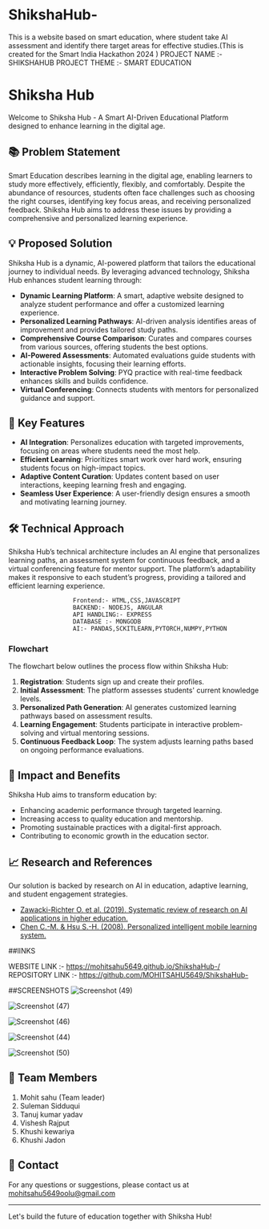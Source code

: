 # ShikshaHub-
This is a website based on smart education, where student take AI assessment and identify there target areas for effective studies.(This is created for the Smart India Hackathon 2024  )
              PROJECT NAME :- SHIKSHAHUB
              PROJECT THEME :- SMART EDUCATION

# Shiksha Hub

Welcome to Shiksha Hub - A Smart AI-Driven Educational Platform designed to enhance learning in the digital age.

## 📚 Problem Statement

Smart Education describes learning in the digital age, enabling learners to study more effectively, efficiently, flexibly, and comfortably. Despite the abundance of resources, students often face challenges such as choosing the right courses, identifying key focus areas, and receiving personalized feedback. Shiksha Hub aims to address these issues by providing a comprehensive and personalized learning experience.

## 💡 Proposed Solution

Shiksha Hub is a dynamic, AI-powered platform that tailors the educational journey to individual needs. By leveraging advanced technology, Shiksha Hub enhances student learning through:

- **Dynamic Learning Platform**: A smart, adaptive website designed to analyze student performance and offer a customized learning experience.
- **Personalized Learning Pathways**: AI-driven analysis identifies areas of improvement and provides tailored study paths.
- **Comprehensive Course Comparison**: Curates and compares courses from various sources, offering students the best options.
- **AI-Powered Assessments**: Automated evaluations guide students with actionable insights, focusing their learning efforts.
- **Interactive Problem Solving**: PYQ practice with real-time feedback enhances skills and builds confidence.
- **Virtual Conferencing**: Connects students with mentors for personalized guidance and support.

## 🚀 Key Features

- **AI Integration**: Personalizes education with targeted improvements, focusing on areas where students need the most help.
- **Efficient Learning**: Prioritizes smart work over hard work, ensuring students focus on high-impact topics.
- **Adaptive Content Curation**: Updates content based on user interactions, keeping learning fresh and engaging.
- **Seamless User Experience**: A user-friendly design ensures a smooth and motivating learning journey.

## 🛠 Technical Approach

Shiksha Hub’s technical architecture includes an AI engine that personalizes learning paths, an assessment system for continuous feedback, and a virtual conferencing feature for mentor support. The platform’s adaptability makes it responsive to each student’s progress, providing a tailored and efficient learning experience.

                      Frontend:- HTML,CSS,JAVASCRIPT
                      BACKEND:- NODEJS, ANGULAR
                      API HANDLING:- EXPRESS
                      DATABASE :- MONGODB
                      AI:- PANDAS,SCKITLEARN,PYTORCH,NUMPY,PYTHON

### Flowchart

The flowchart below outlines the process flow within Shiksha Hub:

1. **Registration**: Students sign up and create their profiles.
2. **Initial Assessment**: The platform assesses students' current knowledge levels.
3. **Personalized Path Generation**: AI generates customized learning pathways based on assessment results.
4. **Learning Engagement**: Students participate in interactive problem-solving and virtual mentoring sessions.
5. **Continuous Feedback Loop**: The system adjusts learning paths based on ongoing performance evaluations.

## 🌟 Impact and Benefits

Shiksha Hub aims to transform education by:

- Enhancing academic performance through targeted learning.
- Increasing access to quality education and mentorship.
- Promoting sustainable practices with a digital-first approach.
- Contributing to economic growth in the education sector.

## 📈 Research and References

Our solution is backed by research on AI in education, adaptive learning, and student engagement strategies.

- [Zawacki-Richter O. et al. (2019). Systematic review of research on AI applications in higher education.](https://www.google.com/url?q=https://www.researchgate.net/publication/220374255_personalized_intelligent_mobile_learning_system_for_supporting_effective_english_learning&sa=u&ved=2ahukewjx_ktm3koiaxxxt2chhsvmgqsqfnoecb8qaq&usg=aovvaw3rm7eki4mmrfb6it4iuw32)
- [Chen C.-M. & Hsu S.-H. (2008). Personalized intelligent mobile learning system.](https://educationaltechnologyjournal.springeropen.com/articles/10.1186/s41239-019-0171-0)

##lINKS

  WEBSITE LINK :- https://mohitsahu5649.github.io/ShikshaHub-/
  REPOSITORY LINK :- https://github.com/MOHITSAHU5649/ShikshaHub-

##SCREENSHOTS
![Screenshot (49)](https://github.com/user-attachments/assets/9c88631a-763d-450d-822d-0aa17dcc3ee4)
   
![Screenshot (47)](https://github.com/user-attachments/assets/277fe1dc-6795-4690-b3bb-ed27a245fe62)

![Screenshot (46)](https://github.com/user-attachments/assets/f978c062-55a3-42a5-b43f-f59788edef07)

![Screenshot (44)](https://github.com/user-attachments/assets/18566cba-70b3-4557-bfdb-7a2cb92edb62)

![Screenshot (50)](https://github.com/user-attachments/assets/f9c7baec-ea1f-4ac5-b56b-4bab81e8f7ab)



## 👥 Team Members
1. Mohit sahu 
   (Team leader)
2. Suleman Sidduqui
3. Tanuj kumar yadav
4. Vishesh Rajput
5. Khushi kewariya
6. Khushi Jadon


## 📧 Contact

For any questions or suggestions, please contact us at mohitsahu5649oolu@gmail.com

---

Let's build the future of education together with Shiksha Hub!
